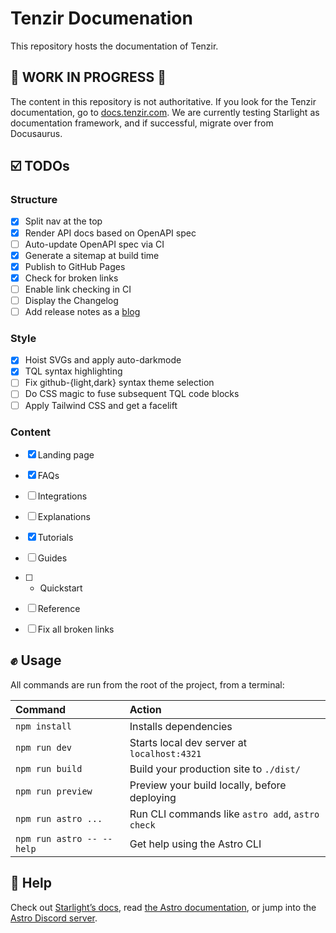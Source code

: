 # Tenzir Documenation

This repository hosts the documentation of Tenzir.

## 🚧 WORK IN PROGRESS 🚧  

The content in this repository is not authoritative. If you look for the Tenzir
documentation, go to [docs.tenzir.com](https://docs.tenzir.com). We are
currently testing Starlight as documentation framework, and if successful,
migrate over from Docusaurus.

## ☑️ TODOs

### Structure

- [x] Split nav at the top
- [x] Render API docs based on OpenAPI spec
- [ ] Auto-update OpenAPI spec via CI
- [x] Generate a sitemap at build time
- [x] Publish to GitHub Pages
- [x] Check for broken links
- [ ] Enable link checking in CI
- [ ] Display the Changelog
- [ ] Add release notes as a [blog](https://github.com/HiDeoo/starlight-blog)

### Style

- [x] Hoist SVGs and apply auto-darkmode
- [x] TQL syntax highlighting
- [ ] Fix github-{light,dark} syntax theme selection
- [ ] Do CSS magic to fuse subsequent TQL code blocks
- [ ] Apply Tailwind CSS and get a facelift

### Content

- [x] Landing page
- [x] FAQs
- [ ] Integrations
- [ ] Explanations
- [x] Tutorials
- [ ] Guides
- [ ] + Quickstart
- [ ] Reference

- [ ] Fix all broken links

## ✊ Usage

All commands are run from the root of the project, from a terminal:

| Command                   | Action                                           |
| :------------------------ | :----------------------------------------------- |
| `npm install`             | Installs dependencies                            |
| `npm run dev`             | Starts local dev server at `localhost:4321`      |
| `npm run build`           | Build your production site to `./dist/`          |
| `npm run preview`         | Preview your build locally, before deploying     |
| `npm run astro ...`       | Run CLI commands like `astro add`, `astro check` |
| `npm run astro -- --help` | Get help using the Astro CLI                     |

## 🙋 Help

Check out [Starlight’s docs](https://starlight.astro.build/), read [the Astro
documentation](https://docs.astro.build), or jump into the [Astro Discord
server](https://astro.build/chat).

